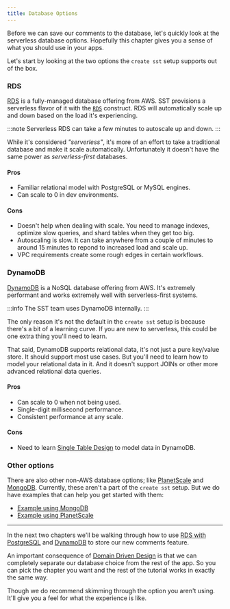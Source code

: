 ```yaml
---
title: Database Options
---
```


Before we can save our comments to the database, let's quickly look at the serverless database options. Hopefully this chapter gives you a sense of what you should use in your apps.

Let's start by looking at the two options the `create sst` setup supports out of the box.

### RDS

[RDS](https://docs.aws.amazon.com/AmazonRDS/latest/AuroraUserGuide/aurora-serverless.html) is a fully-managed database offering from AWS. SST provisions a serverless flavor of it with the [`RDS`](../constructs/RDS.md) construct. RDS will automatically scale up and down based on the load it's experiencing.

:::note
Serverless RDS can take a few minutes to autoscale up and down.
:::

While it's considered _"serverless"_, it's more of an effort to take a traditional database and make it scale automatically. Unfortunately it doesn't have the same power as _serverless-first_ databases.

#### Pros

- Familiar relational model with PostgreSQL or MySQL engines.
- Can scale to 0 in dev environments.

#### Cons

- Doesn't help when dealing with scale. You need to manage indexes, optimize slow queries, and shard tables when they get too big.
- Autoscaling is slow. It can take anywhere from a couple of minutes to around 15 minutes to repond to increased load and scale up.
- VPC requirements create some rough edges in certain workflows.

### DynamoDB

[DynamoDB](https://aws.amazon.com/dynamodb/) is a NoSQL database offering from AWS. It's extremely performant and works extremely well with serverless-first systems.

:::info
The SST team uses DynamoDB internally.
:::

The only reason it's not the default in the `create sst` setup is because there's a bit of a learning curve. If you are new to serverless, this could be one extra thing you'll need to learn.

That said, DynamoDB supports relational data, it's not just a pure key/value store. It should support most use cases. But you'll need to learn how to model your relational data in it. And it doesn't support JOINs or other more advanced relational data queries.

#### Pros

- Can scale to 0 when not being used.
- Single-digit millisecond performance.
- Consistent performance at any scale.

#### Cons

- Need to learn [Single Table Design](https://www.alexdebrie.com/posts/dynamodb-single-table/) to model data in DynamoDB.

### Other options

There are also other non-AWS database options; like [PlanetScale](https://planetscale.com) and [MongoDB](https://www.mongodb.com). Currently, these aren't a part of the `create sst` setup. But we do have examples that can help you get started with them:

- [Example using MongoDB](https://serverless-stack.com/examples/how-to-use-mongodb-atlas-in-your-serverless-app.html)
- [Example using PlanetScale](https://serverless-stack.com/examples/how-to-use-planetscale-in-your-serverless-app.html)

---

In the next two chapters we'll be walking through how to use [RDS with PostgreSQL](write-to-postgresql.md) and [DynamoDB](write-to-dynamodb.md) to store our new comments feature.

An important consequence of [Domain Driven Design](domain-driven-design.md) is that we can completely separate our database choice from the rest of the app. So you can pick the chapter you want and the rest of the tutorial works in exactly the same way.

Though we do recommend skimming through the option you aren't using. It'll give you a feel for what the experience is like.
